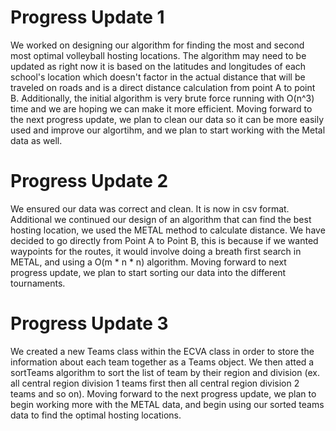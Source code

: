 # Progress Update 1
We worked on designing our algorithm for finding the most and second most optimal volleyball hosting locations. The algorithm may need to be updated as right now it is based on the latitudes and longitudes of each school's location which doesn't factor in the actual distance that will be traveled on roads and is a direct distance calculation from point A to point B. Additionally, the initial algorithm is very brute force running with O(n^3) time and we are hoping we can make it more efficient. Moving forward to the next progress update, we plan to clean our data so it can be more easily used and improve our algortihm, and we plan to start working with the Metal data as well.
# Progress Update 2
We ensured our data was correct and clean. It is now in csv format. Additional we continued our design of an algorithm that can find the best hosting location, we used the METAL method to calculate distance. We have decided to go directly from Point A to Point B, this is because if we wanted waypoints for the routes, it would involve doing a breath first search in METAL, and using a O(m * n * n) algorithm. Moving forward to next progress update, we plan to start sorting our data into the different tournaments.
# Progress Update 3
We created a new Teams class within the ECVA class in order to store the information about each team together as a Teams object. We then atted a sortTeams algorithm to sort the list of team by their region and division (ex. all central region division 1 teams first then all central region division 2 teams and so on). Moving forward to the next progress update, we plan to begin working more with the METAL data, and begin using our sorted teams data to find the optimal hosting locations.
